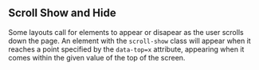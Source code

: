 ## Scroll Show and Hide

Some layouts call for elements to appear or disapear as the user scrolls down the page. An element with the `scroll-show` class will appear when it reaches a point specified by the `data-top=x` attribute, appearing when it comes within the given value of the top of the screen.